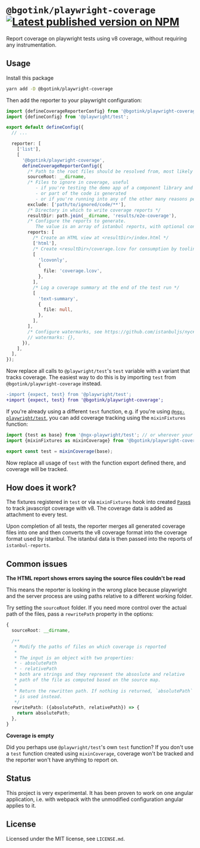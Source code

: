 # `@bgotink/playwright-coverage` [![Latest published version on NPM](https://img.shields.io/npm/v/@bgotink/playwright-coverage)](https://npm.im/@bgotink/playwright-coverage)

Report coverage on playwright tests using v8 coverage, without requiring any instrumentation.

## Usage

Install this package

```bash
yarn add -D @bgotink/playwright-coverage
```

Then add the reporter to your playwright configuration:

```ts
import {defineCoverageReporterConfig} from '@bgotink/playwright-coverage';
import {defineConfig} from '@playwright/test';

export default defineConfig({
  // ...

  reporter: [
    ['list'],
    [
      '@bgotink/playwright-coverage',
      defineCoverageReporterConfig({
        /* Path to the root files should be resolved from, most likely your repository root */
        sourceRoot: __dirname,
        /* Files to ignore in coverage, useful
           - if you're testing the demo app of a component library and want to exclude the demo sources
           - or part of the code is generated
           - or if you're running into any of the other many reasons people have for excluding files */
        exclude: ['path/to/ignored/code/**'],
        /* Directory in which to write coverage reports */
        resultDir: path.join(__dirname, 'results/e2e-coverage'),
        /* Configure the reports to generate.
           The value is an array of istanbul reports, with optional configuration attached. */
        reports: [
          /* Create an HTML view at <resultDir>/index.html */
          ['html'],
          /* Create <resultDir>/coverage.lcov for consumption by tooling */
          [
            'lcovonly',
            {
              file: 'coverage.lcov',
            },
          ],
          /* Log a coverage summary at the end of the test run */
          [
            'text-summary',
            {
              file: null,
            },
          ],
        ],
        /* Configure watermarks, see https://github.com/istanbuljs/nyc#high-and-low-watermarks */
        // watermarks: {},
      }),
    ],
  ],
});
```

Now replace all calls to `@playwright/test`'s `test` variable with a variant that tracks coverage.
The easiest way to do this is by importing `test` from `@bgotink/playwright-coverage` instead.

```diff
-import {expect, test} from '@playwright/test';
+import {expect, test} from '@bgotink/playwright-coverage';
```

If you're already using a different `test` function, e.g. if you're using [`@ngx-playwright/test`](https://github.com/bgotink/ngx-playwright), you can add coverage tracking using the `mixinFixtures` function:

```ts
import {test as base} from '@ngx-playwright/test'; // or wherever your test function comes from
import {mixinFixtures as mixinCoverage} from '@bgotink/playwright-coverage';

export const test = mixinCoverage(base);
```

Now replace all usage of `test` with the function export defined there, and coverage will be tracked.

## How does it work?

The fixtures registered in `test` or via `mixinFixtures` hook into created [`Page`s](https://playwright.dev/docs/api/class-page) to track javascript coverage with v8. The coverage data is added as attachment to every test.

Upon completion of all tests, the reporter merges all generated coverage files into one and then converts the v8 coverage format into the coverage format used by istanbul. The istanbul data is then passed into the reports of `istanbul-reports`.

## Common issues

**The HTML report shows errors saying the source files couldn't be read**

This means the reporter is looking in the wrong place because playwright and the server process are using paths relative to a different working folder.

Try setting the `sourceRoot` folder. If you need more control over the actual path of the files, pass a `rewritePath` property in the options:

```ts
{
  sourceRoot: __dirname,

  /**
   * Modify the paths of files on which coverage is reported
   *
   * The input is an object with two properties:
   * - absolutePath
   * - relativePath
   * both are strings and they represent the absoslute and relative
   * path of the file as computed based on the source map.
   *
   * Return the rewritten path. If nothing is returned, `absolutePath`
   * is used instead.
   */
  rewritePath: ({absolutePath, relativePath}) => {
    return absolutePath;
  },
}
```

**Coverage is empty**

Did you perhaps use `@playwright/test`'s own `test` function?
If you don't use a `test` function created using `mixinCoverage`, coverage won't be tracked and the reporter won't have anything to report on.

## Status

This project is very experimental. It has been proven to work on one angular application, i.e. with webpack with the unmodified configuration angular applies to it.

## License

Licensed under the MIT license, see `LICENSE.md`.
